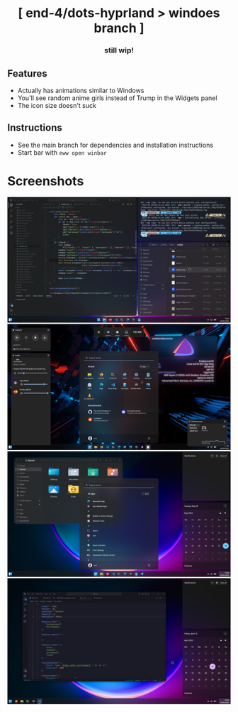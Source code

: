 <div align="center">
    <h1>[ end-4/dots-hyprland > windoes branch ]</h1>
    <h3> still wip! </h3>
</div>

## Features
 - Actually has animations similar to Windows
 - You'll see random anime girls instead of Trump in the Widgets panel
 - The icon size doesn't suck
## Instructions
 - See the main branch for dependencies and installation instructions
 - Start bar with `eww open winbar`

 # Screenshots
 ![dots-hyprland](./assets/screenshot5.png)
 ![dots-hyprland](./assets/screenshot3.png)
 ![dots-hyprland](./assets/screenshot4.png)
 ![dots-hyprland](./assets/screenshot.png)
